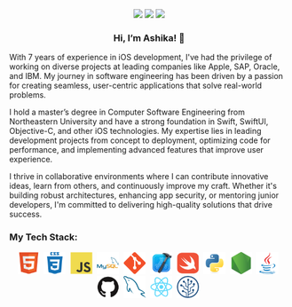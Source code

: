 <div align="center">
<a href="https://www.linkedin.com/in/ashika-kalmady-6485a889/"><img src="https://img.shields.io/badge/LinkedIn-d3f6e9?style=for-the-badge&labelColor=555555&logo=linkedin&logoColor=white" /></a>
<a href="mailto:ashika.kalmady21@gmail.com"><img src="https://img.shields.io/badge/Gmail-d3f6e9?style=for-the-badge&labelColor=555555&logo=gmail&logoColor=white" /></a>
<a href="https://entire-places-204095.framer.app"><img src="https://img.shields.io/badge/Portfolio-255E63?style=for-the-badge&logo=About.me&logoColor=white" /></a>

<h3>Hi, I’m Ashika! 👋</h3>
</div>
With 7 years of experience in iOS development, I've had the privilege of working on diverse projects at leading companies like Apple, SAP, Oracle, and IBM. My journey in software engineering has been driven by a passion for creating seamless, user-centric applications that solve real-world problems.

I hold a master’s degree in Computer Software Engineering from Northeastern University and have a strong foundation in Swift, SwiftUI, Objective-C, and other iOS technologies. My expertise lies in leading development projects from concept to deployment, optimizing code for performance, and implementing advanced features that improve user experience.

I thrive in collaborative environments where I can contribute innovative ideas, learn from others, and continuously improve my craft. Whether it's building robust architectures, enhancing app security, or mentoring junior developers, I'm committed to delivering high-quality solutions that drive success.

### My Tech Stack:
<div align="center">
  <img src="https://github.com/devicons/devicon/blob/master/icons/html5/html5-original.svg" alt="HTML" width="40" height="40"/>&nbsp;
  <img src="https://github.com/devicons/devicon/blob/master/icons/css3/css3-plain-wordmark.svg" alt="CSS" width="40" height="40"/>&nbsp;
  <img src="https://github.com/devicons/devicon/blob/master/icons/javascript/javascript-original.svg" alt="JavaScript" width="40" height="40"/>&nbsp;
  <img src="https://github.com/devicons/devicon/blob/master/icons/mysql/mysql-original-wordmark.svg" alt="MySQL" width="40" height="40"/>&nbsp;
  <img src="https://github.com/devicons/devicon/blob/master/icons/git/git-plain.svg" alt="Git" width="40" height="40"/>&nbsp;
  <img src="https://github.com/devicons/devicon/blob/master/icons/xcode/xcode-original.svg" alt="Xcode" width="40" height="40"/>&nbsp;
  <img src="https://github.com/devicons/devicon/blob/master/icons/swift/swift-original.svg" alt="Swift" width="40" height="40"/>&nbsp;
  <img src="https://github.com/devicons/devicon/blob/master/icons/python/python-original.svg" alt="Python" width="40" height="40"/>&nbsp;
  <img src="https://github.com/devicons/devicon/blob/master/icons/nodejs/nodejs-original.svg" alt="NodeJs" width="40" height="40"/>&nbsp;
  <img src="https://github.com/devicons/devicon/blob/master/icons/java/java-original.svg" alt="Java" width="40" height="40"/>&nbsp;
  <img src="https://github.com/devicons/devicon/blob/master/icons/github/github-original.svg" alt="GitHub" width="40" height="40"/>&nbsp;
  <img src="https://github.com/devicons/devicon/blob/master/icons/mysql/mysql-original.svg" alt="MySql" width="40" height="40"/>&nbsp;
  <img src="https://github.com/devicons/devicon/blob/master/icons/react/react-original.svg" alt="React" width="40" height="40"/>&nbsp;
  <img src="https://github.com/devicons/devicon/blob/master/icons/sourcetree/sourcetree-original.svg" alt="SourceTree" width="40" height="40"/>&nbsp;
</div>
